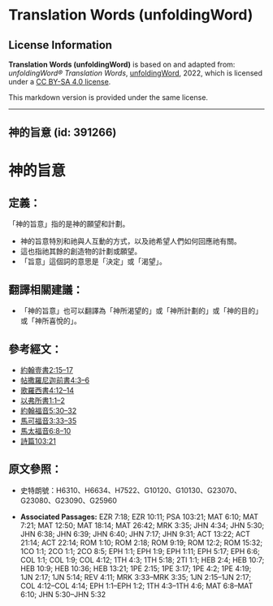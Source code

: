 # Translation Words (unfoldingWord)

## License Information

**Translation Words (unfoldingWord)** is based on and adapted from: _unfoldingWord® Translation Words_, [unfoldingWord](https://unfoldingword.org/utw), 2022, which is licensed under a [CC BY-SA 4.0 license](https://creativecommons.org/licenses/by-sa/4.0/legalcode.en).

This markdown version is provided under the same license.



--------------------------------

## 神的旨意 (id: 391266)

神的旨意
====

定義：
---

「神的旨意」指的是神的願望和計劃。

* 神的旨意特別和祂與人互動的方式，以及祂希望人們如何回應祂有關。
* 這也指祂其餘的創造物的計劃或願望。
* 「旨意」這個詞的意思是「決定」或「渴望」。

翻譯相關建議：
-------

* 「神的旨意」也可以翻譯為「神所渴望的」或「神所計劃的」或「神的目的」或「神所喜悅的」。

參考經文：
-----

* [約翰壹書2:15–17](https://ref.ly/1John2:15-1John2:17)
* [帖撒羅尼迦前書4:3–6](https://ref.ly/1Thess4:3-1Thess4:6)
* [歌羅西書4:12–14](https://ref.ly/Col4:12-Col4:14)
* [以弗所書1:1–2](https://ref.ly/Eph1:1-Eph1:2)
* [約翰福音5:30–32](https://ref.ly/John5:30-John5:32)
* [馬可福音3:33–35](https://ref.ly/Mark3:33-Mark3:35)
* [馬太福音6:8–10](https://ref.ly/Matt6:8-Matt6:10)
* [詩篇103:21](https://ref.ly/Ps103:21)

原文參照：
-----

* 史特朗號：H6310、H6634、H7522、G10120、G10130、G23070、G23080、G23090、G25960

* **Associated Passages:** EZR 7:18; EZR 10:11; PSA 103:21; MAT 6:10; MAT 7:21; MAT 12:50; MAT 18:14; MAT 26:42; MRK 3:35; JHN 4:34; JHN 5:30; JHN 6:38; JHN 6:39; JHN 6:40; JHN 7:17; JHN 9:31; ACT 13:22; ACT 21:14; ACT 22:14; ROM 1:10; ROM 2:18; ROM 9:19; ROM 12:2; ROM 15:32; 1CO 1:1; 2CO 1:1; 2CO 8:5; EPH 1:1; EPH 1:9; EPH 1:11; EPH 5:17; EPH 6:6; COL 1:1; COL 1:9; COL 4:12; 1TH 4:3; 1TH 5:18; 2TI 1:1; HEB 2:4; HEB 10:7; HEB 10:9; HEB 10:36; HEB 13:21; 1PE 2:15; 1PE 3:17; 1PE 4:2; 1PE 4:19; 1JN 2:17; 1JN 5:14; REV 4:11; MRK 3:33–MRK 3:35; 1JN 2:15–1JN 2:17; COL 4:12–COL 4:14; EPH 1:1–EPH 1:2; 1TH 4:3–1TH 4:6; MAT 6:8–MAT 6:10; JHN 5:30–JHN 5:32

